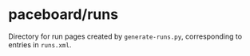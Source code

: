 # paceboard/runs

Directory for run pages created by `generate-runs.py`, corresponding to entries in `runs.xml`.